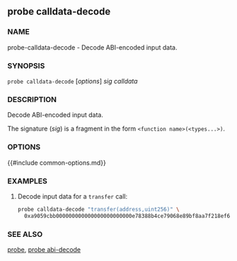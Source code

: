 ## probe calldata-decode

### NAME

probe-calldata-decode - Decode ABI-encoded input data.

### SYNOPSIS

``probe calldata-decode`` [*options*] *sig* *calldata*

### DESCRIPTION

Decode ABI-encoded input data.

The signature (*sig*) is a fragment in the form `<function name>(<types...>)`.

### OPTIONS

{{#include common-options.md}}

### EXAMPLES

1. Decode input data for a `transfer` call:
    ```sh
    probe calldata-decode "transfer(address,uint256)" \
      0xa9059cbb000000000000000000000000e78388b4ce79068e89bf8aa7f218ef6b9ab0e9d0000000000000000000000000000000000000000000000000008a8e4b1a3d8000
    ```

### SEE ALSO

[probe](./probe.md), [probe abi-decode](./probe-abi-decode.md)

